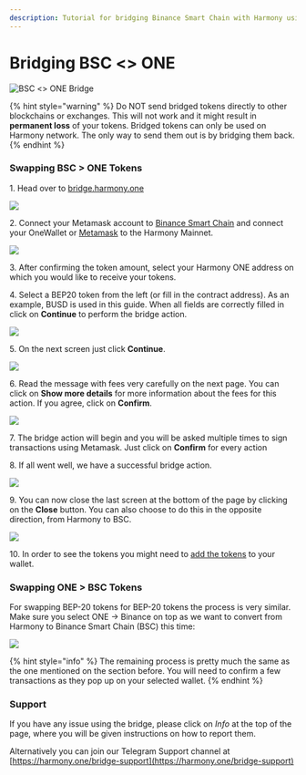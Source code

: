 ```yaml
---
description: Tutorial for bridging Binance Smart Chain with Harmony using Horizon
---
```


# Bridging BSC <> ONE

![BSC <> ONE Bridge](../../../.gitbook/assets/bridge-one-bsc.jpg)

{% hint style="warning" %}
Do NOT send bridged tokens directly to other blockchains or exchanges. This will not work and it might result in **permanent loss** of your tokens. Bridged tokens can only be used on Harmony network. The only way to send them out is by bridging them back.
{% endhint %}

### Swapping BSC > ONE Tokens

1\. Head over to [bridge.harmony.one](https://bridge.harmony.one)

![](../../../.gitbook/assets/horizon-bsc1.png)

2\. Connect your Metamask account to [Binance Smart Chain](https://docs.binance.org/smart-chain/wallet/metamask.html) and connect your OneWallet or [Metamask](../../../network/wallets/browser-extensions-wallets/metamask-wallet.md) to the Harmony Mainnet.

![](../../../.gitbook/assets/horizon-bsc2.png)

3\. After confirming the token amount, select your Harmony ONE address on which you would like to receive your tokens.

4\. Select a BEP20 token from the left (or fill in the contract address). As an example, BUSD is used in this guide. When all fields are correctly filled in click on **Continue** to perform the bridge action.

![](../../../.gitbook/assets/horizon-bsc3.png)

5\. On the next screen just click **Continue**.

![](../../../.gitbook/assets/horizon-bsc4.png)

6\. Read the message with fees very carefully on the next page. You can click on **Show more details** for more information about the fees for this action. If you agree, click on **Confirm**.

![](../../../.gitbook/assets/horizon-bsc5.png)

7\. The bridge action will begin and you will be asked multiple times to sign transactions using Metamask. Just click on **Confirm** for every action

8\. If all went well, we have a successful bridge action.

![](../../../.gitbook/assets/horizon-bsc6.png)

9\. You can now close the last screen at the bottom of the page by clicking on the **Close** button. You can also choose to do this in the opposite direction, from Harmony to BSC.

![](../../../.gitbook/assets/horizon-bsc7.png)

10\. In order to see the tokens you might need to [add the tokens](adding-tokens.md) to your wallet.

### Swapping ONE > BSC Tokens

For swapping BEP-20 tokens for BEP-20 tokens the process is very similar. Make sure you select ONE -> Binance on top as we want to convert from Harmony to Binance Smart Chain (BSC) this time:

![](../../../.gitbook/assets/bridge-faq4.png)

{% hint style="info" %}
The remaining process is pretty much the same as the one mentioned on the section before. You will need to confirm a few transactions as they pop up on your selected wallet.
{% endhint %}

### Support

If you have any issue using the bridge, please click on _Info_ at the top of the page, where you will be given instructions on how to report them.

Alternatively you can join our Telegram Support channel at [https://harmony.one/bridge-support](https://harmony.one/bridge-support)
